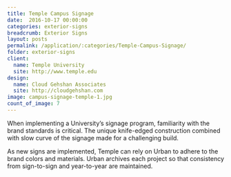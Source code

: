 ```yaml
---
title: Temple Campus Signage
date:  2016-10-17 00:00:00
categories: exterior-signs
breadcrumb: Exterior Signs
layout: posts
permalink: /application/:categories/Temple-Campus-Signage/
folder: exterior-signs
client:
  name: Temple University
  site: http://www.temple.edu
design:
  name: Cloud Gehshan Associates
  site: http://cloudgehshan.com
image: campus-signage-temple-1.jpg
count_of_image: 7
---
```


<div class="col-xs-12 col-sm-12 col-md-12 col-lg-12">
  <div class="fotorama application-item__slider" data-nav="thumbs" data-thumbheight="109" border-width="3" data-maxheight="500">
    <a {{ href | img : "fotorama/campus-signage-temple-1.jpg" }}></a>
    <a {{ href | img : "fotorama/campus-signage-temple-2.jpg" }}></a>
    <a {{ href | img : "fotorama/campus-signage-temple-3.jpg" }}></a>
    <a {{ href | img : "fotorama/campus-signage-temple-4.jpg" }}></a>
    <a {{ href | img : "fotorama/campus-signage-temple-5.jpg" }}></a>
    <a {{ href | img : "fotorama/campus-signage-temple-6.jpg" }}></a>
    <a {{ href | img : "fotorama/campus-signage-temple-7.jpg" }}></a>
  </div>
  <div class="visible-xs application-item__icon-slider">
    <i class="icon-swipe"></i>
  </div>
<p class="application-item__content application-item__content--bottom">
    When implementing a University’s signage program, familiarity with the brand standards is critical. The unique knife-edged construction combined with slow curve of the signage made for a challenging build.  
  </p>
<p class="application-item__content application-item__content--bottom">
    As new signs are implemented, Temple can rely on Urban to adhere to the brand colors and materials.  Urban archives each project so that consistency from sign-to-sign and year-to-year are maintained.
  </p>
</div>
